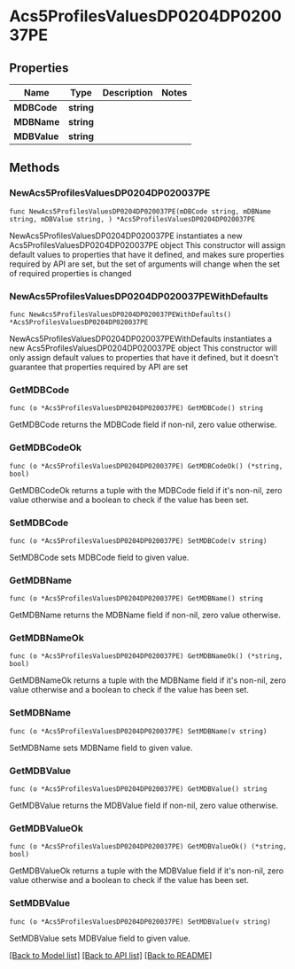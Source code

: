 # Acs5ProfilesValuesDP0204DP020037PE

## Properties

Name | Type | Description | Notes
------------ | ------------- | ------------- | -------------
**MDBCode** | **string** |  | 
**MDBName** | **string** |  | 
**MDBValue** | **string** |  | 

## Methods

### NewAcs5ProfilesValuesDP0204DP020037PE

`func NewAcs5ProfilesValuesDP0204DP020037PE(mDBCode string, mDBName string, mDBValue string, ) *Acs5ProfilesValuesDP0204DP020037PE`

NewAcs5ProfilesValuesDP0204DP020037PE instantiates a new Acs5ProfilesValuesDP0204DP020037PE object
This constructor will assign default values to properties that have it defined,
and makes sure properties required by API are set, but the set of arguments
will change when the set of required properties is changed

### NewAcs5ProfilesValuesDP0204DP020037PEWithDefaults

`func NewAcs5ProfilesValuesDP0204DP020037PEWithDefaults() *Acs5ProfilesValuesDP0204DP020037PE`

NewAcs5ProfilesValuesDP0204DP020037PEWithDefaults instantiates a new Acs5ProfilesValuesDP0204DP020037PE object
This constructor will only assign default values to properties that have it defined,
but it doesn't guarantee that properties required by API are set

### GetMDBCode

`func (o *Acs5ProfilesValuesDP0204DP020037PE) GetMDBCode() string`

GetMDBCode returns the MDBCode field if non-nil, zero value otherwise.

### GetMDBCodeOk

`func (o *Acs5ProfilesValuesDP0204DP020037PE) GetMDBCodeOk() (*string, bool)`

GetMDBCodeOk returns a tuple with the MDBCode field if it's non-nil, zero value otherwise
and a boolean to check if the value has been set.

### SetMDBCode

`func (o *Acs5ProfilesValuesDP0204DP020037PE) SetMDBCode(v string)`

SetMDBCode sets MDBCode field to given value.


### GetMDBName

`func (o *Acs5ProfilesValuesDP0204DP020037PE) GetMDBName() string`

GetMDBName returns the MDBName field if non-nil, zero value otherwise.

### GetMDBNameOk

`func (o *Acs5ProfilesValuesDP0204DP020037PE) GetMDBNameOk() (*string, bool)`

GetMDBNameOk returns a tuple with the MDBName field if it's non-nil, zero value otherwise
and a boolean to check if the value has been set.

### SetMDBName

`func (o *Acs5ProfilesValuesDP0204DP020037PE) SetMDBName(v string)`

SetMDBName sets MDBName field to given value.


### GetMDBValue

`func (o *Acs5ProfilesValuesDP0204DP020037PE) GetMDBValue() string`

GetMDBValue returns the MDBValue field if non-nil, zero value otherwise.

### GetMDBValueOk

`func (o *Acs5ProfilesValuesDP0204DP020037PE) GetMDBValueOk() (*string, bool)`

GetMDBValueOk returns a tuple with the MDBValue field if it's non-nil, zero value otherwise
and a boolean to check if the value has been set.

### SetMDBValue

`func (o *Acs5ProfilesValuesDP0204DP020037PE) SetMDBValue(v string)`

SetMDBValue sets MDBValue field to given value.



[[Back to Model list]](../README.md#documentation-for-models) [[Back to API list]](../README.md#documentation-for-api-endpoints) [[Back to README]](../README.md)


